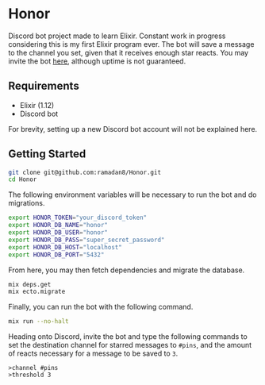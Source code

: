 # Honor
Discord bot project made to learn Elixir. Constant work in progress considering this is my first Elixir program ever. The bot will save a message to the channel you set, given that it receives enough star reacts. You may invite the bot [here](https://discord.com/api/oauth2/authorize?client_id=859516226031452180&permissions=388176&scope=bot), although uptime is not guaranteed.

## Requirements
* Elixir (1.12)
* Discord bot

For brevity, setting up a new Discord bot account will not be explained here.

## Getting Started
```bash
git clone git@github.com:ramadan8/Honor.git
cd Honor
```

The following environment variables will be necessary to run the bot and do migrations.
```bash
export HONOR_TOKEN="your_discord_token"
export HONOR_DB_NAME="honor"
export HONOR_DB_USER="honor"
export HONOR_DB_PASS="super_secret_password"
export HONOR_DB_HOST="localhost"
export HONOR_DB_PORT="5432"
```

From here, you may then fetch dependencies and migrate the database.
```bash
mix deps.get
mix ecto.migrate
```

Finally, you can run the bot with the following command.
```bash
mix run --no-halt
```

Heading onto Discord, invite the bot and type the following commands to set the destination channel for starred messages to `#pins`, and the amount of reacts necessary for a message to be saved to `3`.
```
>channel #pins
>threshold 3
```